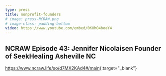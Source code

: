 ```yaml
---
type: press
title: nonprofit-founders
# image: press-NCRAW.png
# image-class: padding-bottom
video: https://www.youtube.com/embed/0KHhO4boaY4
---
```


## NCRAW Episode 43: Jennifer Nicolaisen Founder of SeekHealing Asheville NC

<https://www.ncraw.life/so/d7MX2KAd4#/main>{:target="_blank"}
